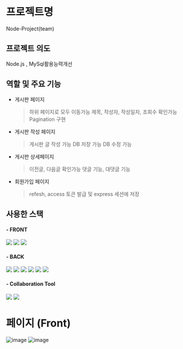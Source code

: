 # 프로젝트명
Node-Project(team)
 
## 프로젝트 의도
Node.js , MySql활용능력개선

## 역할 및 주요 기능
- 게시판 페이지
  > 하위 페이지로 모두 이동가능
    > 제목, 작성자, 작성일자, 조회수 확인가능 
    > Pagination 구현
    
- 게시판 작성 페이지
  > 게시판 글 작성 가능
  > DB 저장 가능
  > DB 수정 가능
    
- 게시판 상세페이지
  > 이전글, 다음글 확인가능
  > 댓글 기능, 대댓글 기능
  
- 회원가입 페이지
  > refesh, access 토큰 발급 및 express 세션에 저장

## 사용한 스택
<h4>- FRONT</h4>
<span>
<img src="https://img.shields.io/badge/html5-61DAFB?style=for-the-badge&logo=html5&logoColor=black">
<img src="https://img.shields.io/badge/css3-764ABC?style=for-the-badge&logo=css3&logoColor=white">
<img src="https://img.shields.io/badge/javascript-000000?style=for-the-badge&logo=javascript&logoColor=white">

<h4>- BACK</h4>
<span>
<img src="https://img.shields.io/badge/socket.io-3178C6?style=for-the-badge&logo=socket.io&logoColor=white">
<img src="https://img.shields.io/badge/node.js-4479A1?style=for-the-badge&logo=node.js&logoColor=white">
<img src="https://img.shields.io/badge/Express-E0234E?style=for-the-badge&logo=Express&logoColor=white">
<img src="https://img.shields.io/badge/mysql-2D3748?style=for-the-badge&logo=mysql&logoColor=white">
<img src="https://img.shields.io/badge/sequelize-2D3748?style=for-the-badge&logo=sequelize&logoColor=white">
<img src="https://img.shields.io/badge/JSONWebTokens-2D3748?style=for-the-badge&logo=JSONWebTokens&logoColor=white">
</span>

<h4>- Collaboration Tool</h4>
<span>
<img src="https://img.shields.io/badge/github.io-181717?style=for-the-badge&logo=github&logoColor=white">
<img src="https://img.shields.io/badge/notion-000000?style=for-the-badge&logo=notion&logoColor=white">
</span>

# 페이지 (Front)
![image](https://user-images.githubusercontent.com/106497516/225777943-5634f328-77a5-4781-b7a0-e5fb8f6096d9.png)
![image](https://user-images.githubusercontent.com/106497516/225778157-a7983536-0ce8-4d56-9a5f-303e9c888aa5.png)


       
